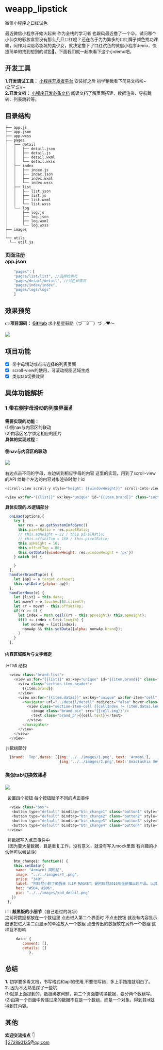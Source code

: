# weapp_lipstick
微信小程序之口红试色

最近微信小程序开始火起来 作为全栈的学习者 也跟风最近撸了一个😜。试问哪个小仙女的彩妆盒里没有那么几只口红呢？还在苦于为为繁多的口红牌子颜色找功课嘛，同作为深陷彩妆坑的美少女，就决定撸下了口红试色的微信小程序demo，快捷简单的找到想到的试色:lips:，下面我们就一起来看下这个小demo吧。

## 开发工具
__1.开发调试工具：__ [小程序开发者平台](https://mp.weixin.qq.com/debug/wxadoc/dev/n ) 安装好之后 初学稍微看下简易文档啦~\(≧▽≦)/~</br>
__2.开发文档：__ [小程序开发必备文档](https://www.w3cschool.cn/weixinapp/9wou1q8j.html ) 阅读文档了解页面搭建、数据渲染、导航跳转、列表跳转等。</br>

## 目录结构
    ├── app.js
    ├── app.json
    ├── app.wxss
    ├── pages
    │   ├── detail
    │   │   ├── detail.json
    │   │   ├── detail.js
    │   │   ├── detail.wxml
    │   │   └── detail.wxss
    │   ├── index
    │   │   ├── index.js
    │   │   ├── index.json
    │   │   ├── index.wxml
    │   │   └── index.wxss
    │   ├── list
    │   │   ├── list.json
    │   │   ├── list.js
    │   │   ├── list.wxml
    │   │   └── list.wxss
    │   └── log
    │       ├── log.js
    │       ├── log.json
    │       ├── log.wxml
    │       └── log.wxss
    ├── images
    │  
    └── utils
      └── util.js
 ### 页面注册 </br> __app.json__</br>
 ```javascript
     "pages"：[
     "pages/list/list", //品牌检索页
     "pages/detail/detail", //试色详情页
     "pages/index/index",
     "pages/logs/logs"
     ] 
 ```
## 效果预览
:point_right:__项目源码： [GitHub](https://mp.weixin.qq.com/debug/wxadoc/dev/n )__  求小星星鼓励（づ￣3￣）づ╭❤～</br>

![](https://github.com/CChanggg/weapp_lipstick/blob/master/lipstick/images/GIF.gif)  
## 项目功能
- [x] 带字母滑动或点击选择的列表页面
- [x] scroll-view的使用，可滚动视图区域生成
- [x] 类似tab切换效果
## 具体功能解析
### 1.带右侧字母滑动的列表界面:v: </br>
__需要实现的功能：__</br>
(1)侧nav与内容区的联动</br>
(2)内容区名字绑定相应的图片 </br>
__具体的实现过程：__</br>
#### 侧nav与内容区的联动
![](https://github.com/CChanggg/weapp_lipstick/blob/master/lipstick/images/GIF1.gif)</br></br>
右边点击不同的字母，左边转到相应字母的内容 这里的实现，用到了scroll-view的API 给每个左边的内容对象渲染时附上id
 ```javascript
<scroll-view scroll-y style="height: {{windowHeight}}" scroll-into-view="{{alpha}}">
 ```
 ```javascript
<view wx:for="{{list}}" wx:key="unique" id="{{item.brand}}" class="section-item">
 ```
__具体实现的JS逻辑部分__
 ```javascript
   onLoad(options){
     try {
       var res = wx.getSystemInfoSync()
       this.pixelRatio = res.pixelRatio;
       // this.apHeight = 32 / this.pixelRatio;
       // this.offsetTop = 160 / this.pixelRatio;
       this.apHeight = 16;
       this.offsetTop = 80;
       this.setData({windowHeight: res.windowHeight + 'px'})
     } catch (e) {

     }
   },
   handlerBrandTap(e) {
     let {ap} = e.target.dataset;
     this.setData({alpha: ap});
   },
   handlerMove(e) {
     let {list} = this.data;
     let moveY = e.touches[0].clientY;
     let rY = moveY - this.offsetTop;
     if(rY >= 0) {
       let index = Math.ceil((rY - this.apHeight)/ this.apHeight);
       if(0 <= index < list.length) {
         let nonwAp = list[index];
         nonwAp && this.setData({alpha: nonwAp.brand});
       }
     }
   },
  ```
#### 内容区域图片与文字绑定
  HTML结构</br>
  ```javascript
    <view class="brand-list">
      <view wx:for="{{list}}" wx:key="unique" id="{{item.brand}}" class="section-item">
        <view class="section-item-header">
          {{item.brand}}
        </view>
        <view wx:for="{{item.datas}}" wx:key="unique" wx:for-item="cell" wx:for-index="cellIndex" class="section-item-cells">
          <navigator url="../detail/detail" redirect="false" hover-class="navigator-hover">
            <view class="section-item-cell {{cellIndex != (item.datas.length-1) ? 'border-bottom':''}}">
              <image class="brand_pic" src="{{cell.img}}"/>
              <text class="brand_p">{{cell.text}}</text>
            </view>
          </navigator>
        </view>
      </view>
    </view>
  ```
  js数组部分</br>
   ```javascript
     {brand: 'Top',datas: [{img:'../../images/1.png', text: 'Armani'},
                            {img:'../../images/2.png',text:'Anastashia Bevely Hills'}]},
   ```
### 类似tab切换效果:v:
   ![](https://github.com/CChanggg/weapp_lipstick/blob/master/lipstick/images/GIF.png)</br></br>
   设置四个按钮 每个按钮赋予不同的点击事件</br>
   ```javascript
     <view class="box">
      <button type="default" bindtap="btn_change1" class="button1" style="color: #818181;">小胖丁</button>
      <button type="default" bindtap="btn_change2" class="button2" style="color: #818181;">红管唇釉</button>
      <button type="default" bindtap="btn_change3" class="button3" style="color: #818181;">红管CC唇膏</button>
      <button type="default" bindtap="btn_change4" class="button4" style="color: #818181;">黑管唇釉</button>
    </view>
   ```
   将数据写入点击事件中</br>
   （因为要大量数据，且是重复工作，没有意义，就没有写入mock里面 有兴趣的小伙伴可以尝试:kissing_heart:）</br>
 ```javascript
     btn_change1: function() {
     this.setData({
      name: "Armarni 阿玛尼",
      image: "../../images/4_.png",
      price: "340",
      label: "阿玛尼小胖丁染唇液（LIP MAGNET）是阿玛尼2016年全新推出的产品，以其更加显色、更加轻薄和持久的特点红遍时尚圈。",
      hot: "#504、#506",
      pic: "../../images/xpd_detail.png"
    })
  },
 ```
:grey_exclamation: :grey_exclamation: :grey_exclamation: __敲黑板的小细节__（自己走过的坑:expressionless:）</br>
之前将数据都放在一个数组里 点击进入第二个界面时 不点击按钮 就没有内容显示</br>
应该把进入第二页显示的单独放入一个数组 点击传出的数据放在另外一个数组 这样互不影响</br>
```javascript
     data: {
        comment: [],
        details: []
           },
```
## 总结
__1.__ 初学要多看文档，书写格式和api的使用,不要怕写错，多上手撸撸就明白了。</br>
__2.__ 因为不太熟悉踩了一些坑</br>
(1)就是上面提到的，数据绑定问题，第二个页面要切换数据，要分两个数组写。</br>
(2)由第一个页面中传递过来的数据不在是一个数组，而是一个对象，得到其id就得到其内容。</br>
## 其他
__欢迎交流指点__ :point_down:</br>
:love_letter:373893135@qq.com

